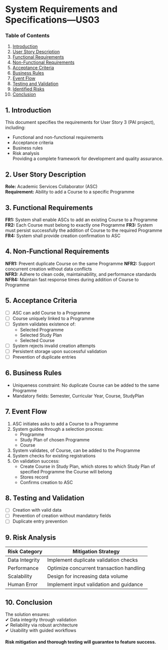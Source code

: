 # System Requirements and Specifications—US03 #

### Table of Contents

1. [Introduction](#1-introduction)
2. [User Story Description](#2-user-story-description)
3. [Functional Requirements](#3-functional-requirements)
4. [Non-Functional Requirements](#4-non-functional-requirements)
5. [Acceptance Criteria](#5-acceptance-criteria)
6. [Business Rules](#6-business-rules)
7. [Event Flow](#7-eventflow)
8. [Testing and Validation](#8-testing-and-validation)
9. [Identified Risks](#9-identified-risks)
10. [Conclusion](#10-conclusion)

## 1. Introduction
This document specifies the requirements for User Story 3 (PAI project), including:
- Functional and non-functional requirements
- Acceptance criteria
- Business rules
- Risk analysis  
  Providing a complete framework for development and quality assurance.

## 2. User Story Description
**Role:** Academic Services Collaborator (ASC)  
**Requirement:** Ability to add a Course to a specific Programme

## 3. Functional Requirements
**FR1:** System shall enable ASCs to add an existing Course to a Programme
**FR2:** Each Course must belong to exactly one Programme 
**FR3:** System must persist successfully the addition of Course to the required Programme
**FR4:** System shall provide creation confirmation to ASC

## 4. Non-Functional Requirements
**NFR1:** Prevent duplicate Course on the same Programme 
**NFR2:** Support concurrent creation without data conflicts  
**NFR3:** Adhere to clean code, maintainability, and performance standards  
**NFR4:** Maintain fast response times during addition of Course to Programme

## 5. Acceptance Criteria
- [ ] ASC can add Course to a Programme
- [ ] Course uniquely linked to a Programme 
- [ ] System validates existence of:
    - Selected Programme
    - Selected Study Plan
    - Selected Course
- [ ] System rejects invalid creation attempts
- [ ] Persistent storage upon successful validation
- [ ] Prevention of duplicate entries

## 6. Business Rules
- Uniqueness constraint: No duplicate Course can be added to the same Programme
- Mandatory fields: Semester, Curricular Year, Course, StudyPlan

## 7. Event Flow
1. ASC initiates asks to add a Course to a Programme
2. System guides through a selection process:
    - Programme
    - Study Plan of chosen Programme
    - Course
3. System validates, of Course, can be added to the Programme
4. System checks for existing registrations
5. On validation success:
    - Create Course in Study Plan, which stores to which Study Plan of specified Programme the Course will belong
    - Stores record
    - Confirms creation to ASC

## 8. Testing and Validation
- [ ] Creation with valid data
- [ ] Prevention of creation without mandatory fields
- [ ] Duplicate entry prevention

## 9. Risk Analysis
| Risk Category | Mitigation Strategy |  
|---------------|---------------------|  
| Data Integrity | Implement duplicate validation checks |  
| Performance | Optimize concurrent transaction handling |  
| Scalability | Design for increasing data volume |  
| Human Error | Implement input validation and guidance |  

## 10. Conclusion
The solution ensures:  
✔ Data integrity through validation  
✔ Reliability via robust architecture  
✔ Usability with guided workflows

#### Risk mitigation and thorough testing will guarantee to feature success.  